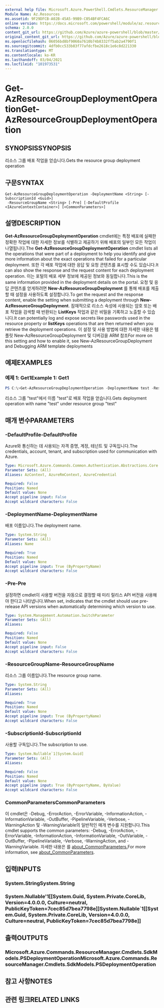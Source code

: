 ```yaml
---
external help file: Microsoft.Azure.PowerShell.Cmdlets.ResourceManager.dll-Help.xml
Module Name: Az.Resources
ms.assetid: 9F29DFCB-A02B-45A5-99B9-C054BF4FCA6C
online version: https://docs.microsoft.com/powershell/module/az.resources/get-azresourcegroupdeploymentoperation
schema: 2.0.0
content_git_url: https://github.com/Azure/azure-powershell/blob/master/src/Resources/Resources/help/Get-AzResourceGroupDeploymentOperation.md
original_content_git_url: https://github.com/Azure/azure-powershell/blob/master/src/Resources/Resources/help/Get-AzResourceGroupDeploymentOperation.md
ms.openlocfilehash: 06056bd8bf9060a7610b74b8332ff5ab2a4790f1
ms.sourcegitcommit: 4dfb0cc533b83f77afdcfbe2618c1e6c8d221330
ms.translationtype: MT
ms.contentlocale: ko-KR
ms.lasthandoff: 03/04/2021
ms.locfileid: "101973531"
---
```

# <span data-ttu-id="cd6f1-101">Get-AzResourceGroupDeploymentOperation</span><span class="sxs-lookup"><span data-stu-id="cd6f1-101">Get-AzResourceGroupDeploymentOperation</span></span>

## <span data-ttu-id="cd6f1-102">SYNOPSIS</span><span class="sxs-lookup"><span data-stu-id="cd6f1-102">SYNOPSIS</span></span>
<span data-ttu-id="cd6f1-103">리소스 그룹 배포 작업을 얻습니다.</span><span class="sxs-lookup"><span data-stu-id="cd6f1-103">Gets the resource group deployment operation</span></span>

## <span data-ttu-id="cd6f1-104">구문</span><span class="sxs-lookup"><span data-stu-id="cd6f1-104">SYNTAX</span></span>

```
Get-AzResourceGroupDeploymentOperation -DeploymentName <String> [-SubscriptionId <Guid>]
 -ResourceGroupName <String> [-Pre] [-DefaultProfile <IAzureContextContainer>] [<CommonParameters>]
```

## <span data-ttu-id="cd6f1-105">설명</span><span class="sxs-lookup"><span data-stu-id="cd6f1-105">DESCRIPTION</span></span>
<span data-ttu-id="cd6f1-106">**Get-AzResourceGroupDeploymentOperation** cmdlet에는 특정 배포에 실패한 정확한 작업에 대한 자세한 정보를 식별하고 제공하기 위해 배포의 일부인 모든 작업이 나열됩니다.</span><span class="sxs-lookup"><span data-stu-id="cd6f1-106">The **Get-AzResourceGroupDeploymentOperation** cmdlet lists all the operations that were part of a deployment to help you identify and give more information about the exact operations that failed for a particular deployment.</span></span>
<span data-ttu-id="cd6f1-107">또한 각 배포 작업에 대한 응답 및 요청 콘텐츠를 표시할 수도 있습니다.</span><span class="sxs-lookup"><span data-stu-id="cd6f1-107">It can also show the response and the request content for each deployment operation.</span></span>
<span data-ttu-id="cd6f1-108">이는 포털의 배포 세부 정보에 제공된 정보와 동일합니다.</span><span class="sxs-lookup"><span data-stu-id="cd6f1-108">This is the same information provided in the deployment details on the portal.</span></span>
<span data-ttu-id="cd6f1-109">요청 및 응답 콘텐츠를 얻게하려면 **New-AzResourceGroupDeployment** 를 통해 배포를 제출할 때 설정을 사용하도록 설정합니다.</span><span class="sxs-lookup"><span data-stu-id="cd6f1-109">To get the request and the response content, enable the setting when submitting a deployment through **New-AzResourceGroupDeployment**.</span></span>
<span data-ttu-id="cd6f1-110">잠재적으로 리소스 속성에 사용되는 암호 또는 배포 작업을 검색할 때 반환되는 **ListKeys** 작업과 같은 비밀을 기록하고 노출할 수 있습니다.</span><span class="sxs-lookup"><span data-stu-id="cd6f1-110">It can potentially log and expose secrets like passwords used in the resource property or **listKeys** operations that are then returned when you retrieve the deployment operations.</span></span>
<span data-ttu-id="cd6f1-111">이 설정 및 사용 방법에 대한 자세한 내용은 템플릿 New-AzResourceGroupDeployment 및 디버깅을 ARM 참조</span><span class="sxs-lookup"><span data-stu-id="cd6f1-111">For more on this setting and how to enable it, see New-AzResourceGroupDeployment and Debugging ARM template deployments</span></span>

## <span data-ttu-id="cd6f1-112">예제</span><span class="sxs-lookup"><span data-stu-id="cd6f1-112">EXAMPLES</span></span>

### <span data-ttu-id="cd6f1-113">예제 1: Get1</span><span class="sxs-lookup"><span data-stu-id="cd6f1-113">Example 1: Get1</span></span>
```powershell
PS C:\>Get-AzResourceGroupDeploymentOperation -DeploymentName test -ResourceGroupName test
```

<span data-ttu-id="cd6f1-114">리소스 그룹 "test"에서 이름 "test"로 배포 작업을 얻습니다.</span><span class="sxs-lookup"><span data-stu-id="cd6f1-114">Gets deployment operation with name "test" under resource group "test"</span></span>

## <span data-ttu-id="cd6f1-115">매개 변수</span><span class="sxs-lookup"><span data-stu-id="cd6f1-115">PARAMETERS</span></span>

### <span data-ttu-id="cd6f1-116">-DefaultProfile</span><span class="sxs-lookup"><span data-stu-id="cd6f1-116">-DefaultProfile</span></span>
<span data-ttu-id="cd6f1-117">Azure와 통신하는 데 사용되는 자격 증명, 계정, 테넌트 및 구독입니다.</span><span class="sxs-lookup"><span data-stu-id="cd6f1-117">The credentials, account, tenant, and subscription used for communication with Azure.</span></span>

```yaml
Type: Microsoft.Azure.Commands.Common.Authentication.Abstractions.Core.IAzureContextContainer
Parameter Sets: (All)
Aliases: AzContext, AzureRmContext, AzureCredential

Required: False
Position: Named
Default value: None
Accept pipeline input: False
Accept wildcard characters: False
```

### <span data-ttu-id="cd6f1-118">-DeploymentName</span><span class="sxs-lookup"><span data-stu-id="cd6f1-118">-DeploymentName</span></span>
<span data-ttu-id="cd6f1-119">배포 이름입니다.</span><span class="sxs-lookup"><span data-stu-id="cd6f1-119">The deployment name.</span></span>

```yaml
Type: System.String
Parameter Sets: (All)
Aliases: Name

Required: True
Position: Named
Default value: None
Accept pipeline input: True (ByPropertyName)
Accept wildcard characters: False
```

### <span data-ttu-id="cd6f1-120">-Pre</span><span class="sxs-lookup"><span data-stu-id="cd6f1-120">-Pre</span></span>
<span data-ttu-id="cd6f1-121">설정하면 cmdlet이 사용할 버전을 자동으로 결정할 때 미리 릴리스 API 버전을 사용해야 한다고 나타냅니다.</span><span class="sxs-lookup"><span data-stu-id="cd6f1-121">When set, indicates that the cmdlet should use pre-release API versions when automatically determining which version to use.</span></span>

```yaml
Type: System.Management.Automation.SwitchParameter
Parameter Sets: (All)
Aliases:

Required: False
Position: Named
Default value: None
Accept pipeline input: False
Accept wildcard characters: False
```

### <span data-ttu-id="cd6f1-122">-ResourceGroupName</span><span class="sxs-lookup"><span data-stu-id="cd6f1-122">-ResourceGroupName</span></span>
<span data-ttu-id="cd6f1-123">리소스 그룹 이름입니다.</span><span class="sxs-lookup"><span data-stu-id="cd6f1-123">The resource group name.</span></span>

```yaml
Type: System.String
Parameter Sets: (All)
Aliases:

Required: True
Position: Named
Default value: None
Accept pipeline input: True (ByPropertyName)
Accept wildcard characters: False
```

### <span data-ttu-id="cd6f1-124">-SubscriptionId</span><span class="sxs-lookup"><span data-stu-id="cd6f1-124">-SubscriptionId</span></span>
<span data-ttu-id="cd6f1-125">사용할 구독입니다.</span><span class="sxs-lookup"><span data-stu-id="cd6f1-125">The subscription to use.</span></span>

```yaml
Type: System.Nullable`1[System.Guid]
Parameter Sets: (All)
Aliases:

Required: False
Position: Named
Default value: None
Accept pipeline input: True (ByPropertyName, ByValue)
Accept wildcard characters: False
```

### <span data-ttu-id="cd6f1-126">CommonParameters</span><span class="sxs-lookup"><span data-stu-id="cd6f1-126">CommonParameters</span></span>
<span data-ttu-id="cd6f1-127">이 cmdlet은 -Debug, -ErrorAction, -ErrorVariable, -InformationAction, -InformationVariable, -OutBuffer, -PipelineVariable, -Verbose, -WarningAction 및 -WarningVariable의 일반적인 매개 변수를 지원합니다.</span><span class="sxs-lookup"><span data-stu-id="cd6f1-127">This cmdlet supports the common parameters: -Debug, -ErrorAction, -ErrorVariable, -InformationAction, -InformationVariable, -OutVariable, -OutBuffer, -PipelineVariable, -Verbose, -WarningAction, and -WarningVariable.</span></span> <span data-ttu-id="cd6f1-128">자세한 내용은 를 [about_CommonParameters.](http://go.microsoft.com/fwlink/?LinkID=113216)</span><span class="sxs-lookup"><span data-stu-id="cd6f1-128">For more information, see [about_CommonParameters](http://go.microsoft.com/fwlink/?LinkID=113216).</span></span>

## <span data-ttu-id="cd6f1-129">입력</span><span class="sxs-lookup"><span data-stu-id="cd6f1-129">INPUTS</span></span>

### <span data-ttu-id="cd6f1-130">System.String</span><span class="sxs-lookup"><span data-stu-id="cd6f1-130">System.String</span></span>

### <span data-ttu-id="cd6f1-131">System.Nullable'1[[System.Guid, System.Private.CoreLib, Version=4.0.0.0, Culture=neutral, PublicKeyToken=7cec85d7bea7798e]]</span><span class="sxs-lookup"><span data-stu-id="cd6f1-131">System.Nullable\`1[[System.Guid, System.Private.CoreLib, Version=4.0.0.0, Culture=neutral, PublicKeyToken=7cec85d7bea7798e]]</span></span>

## <span data-ttu-id="cd6f1-132">출력</span><span class="sxs-lookup"><span data-stu-id="cd6f1-132">OUTPUTS</span></span>

### <span data-ttu-id="cd6f1-133">Microsoft.Azure.Commands.ResourceManager.Cmdlets.SdkModels.PSDeploymentOperation</span><span class="sxs-lookup"><span data-stu-id="cd6f1-133">Microsoft.Azure.Commands.ResourceManager.Cmdlets.SdkModels.PSDeploymentOperation</span></span>

## <span data-ttu-id="cd6f1-134">참고 사항</span><span class="sxs-lookup"><span data-stu-id="cd6f1-134">NOTES</span></span>

## <span data-ttu-id="cd6f1-135">관련 링크</span><span class="sxs-lookup"><span data-stu-id="cd6f1-135">RELATED LINKS</span></span>
